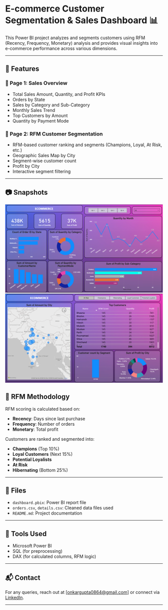 # E-commerce Customer Segmentation & Sales Dashboard 📊

This Power BI project analyzes and segments customers using RFM (Recency, Frequency, Monetary) analysis and provides visual insights into e-commerce performance across various dimensions.

---

## 📌 Features

### 🔹 Page 1: Sales Overview
- Total Sales Amount, Quantity, and Profit KPIs
- Orders by State
- Sales by Category and Sub-Category
- Monthly Sales Trend
- Top Customers by Amount
- Quantity by Payment Mode

### 🔹 Page 2: RFM Customer Segmentation
- RFM-based customer ranking and segments (Champions, Loyal, At Risk, etc.)
- Geographic Sales Map by City
- Segment-wise customer count
- Profit by City
- Interactive segment filtering

---
## 📷 Snapshots

![Page 1](page1.png)
![Page 2](page2.png)


## 🧮 RFM Methodology

RFM scoring is calculated based on:
- **Recency**: Days since last purchase
- **Frequency**: Number of orders
- **Monetary**: Total profit

Customers are ranked and segmented into:
- **Champions** (Top 10%)
- **Loyal Customers** (Next 15%)
- **Potential Loyalists**
- **At Risk**
- **Hibernating** (Bottom 25%)

---

## 📂 Files

- `dashboard.pbix`: Power BI report file
- `orders.csv`, `details.csv`: Cleaned data files used
- `README.md`: Project documentation

---

## 🔧 Tools Used

- Microsoft Power BI
- SQL (for preprocessing)
- DAX (for calculated columns, RFM logic)

---

## 📬 Contact

For any queries, reach out at [onkargupta0864@gmail.com] or connect via [LinkedIn](https://www.linkedin.com/in/onkar-gupta-6398ba264/).

---

